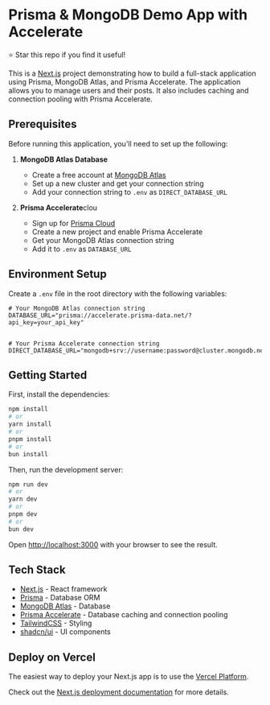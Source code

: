 # Prisma & MongoDB Demo App with Accelerate

⭐ Star this repo if you find it useful!

This is a [Next.js](https://nextjs.org) project demonstrating how to build a full-stack application using Prisma, MongoDB Atlas, and Prisma Accelerate. The application allows you to manage users and their posts. It also includes caching and connection pooling with Prisma Accelerate. 

## Prerequisites

Before running this application, you'll need to set up the following:

1. **MongoDB Atlas Database**
   - Create a free account at [MongoDB Atlas](https://www.mongodb.com/cloud/atlas/register/?utm_campaign=devrel&utm_source=third-party-content&utm_medium=cta&utm_content=prisma-mongodb-tutorial&utm_term=jesse.hall)
   - Set up a new cluster and get your connection string
   - Add your connection string to `.env` as `DIRECT_DATABASE_URL`

2. **Prisma Accelerate**clou
   - Sign up for [Prisma Cloud](https://cloud.prisma.io)
   - Create a new project and enable Prisma Accelerate
   - Get your MongoDB Atlas connection string
   - Add it to `.env` as `DATABASE_URL`

## Environment Setup

Create a `.env` file in the root directory with the following variables:

```env
# Your MongoDB Atlas connection string
DATABASE_URL="prisma://accelerate.prisma-data.net/?api_key=your_api_key"


# Your Prisma Accelerate connection string
DIRECT_DATABASE_URL="mongodb+srv://username:password@cluster.mongodb.net/database_name"
```

## Getting Started

First, install the dependencies:

```bash
npm install
# or
yarn install
# or
pnpm install
# or
bun install
```

Then, run the development server:

```bash
npm run dev
# or
yarn dev
# or
pnpm dev
# or
bun dev
```

Open [http://localhost:3000](http://localhost:3000) with your browser to see the result.

## Tech Stack

- [Next.js](https://nextjs.org/) - React framework
- [Prisma](https://www.prisma.io/) - Database ORM
- [MongoDB Atlas](https://www.mongodb.com/atlas/?utm_campaign=devrel&utm_source=third-party-content&utm_medium=cta&utm_content=prisma-mongodb-tutorial&utm_term=jesse.hall) - Database
- [Prisma Accelerate](https://www.prisma.io/data-platform/accelerate) - Database caching and connection pooling
- [TailwindCSS](https://tailwindcss.com/) - Styling
- [shadcn/ui](https://ui.shadcn.com/) - UI components

## Deploy on Vercel

The easiest way to deploy your Next.js app is to use the [Vercel Platform](https://vercel.com/new?utm_medium=default-template&filter=next.js&utm_source=create-next-app&utm_campaign=create-next-app-readme).

Check out the [Next.js deployment documentation](https://nextjs.org/docs/app/building-your-application/deploying) for more details.
